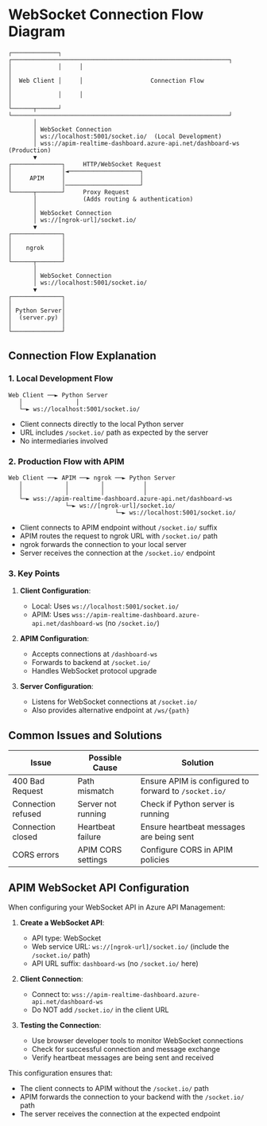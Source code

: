 # WebSocket Connection Flow Diagram

```
┌─────────────┐     ┌─────────────────────────────────────────────────────────────┐
│             │     │                                                             │
│  Web Client │     │                   Connection Flow                           │
│             │     │                                                             │
└──────┬──────┘     └─────────────────────────────────────────────────────────────┘
       │
       │ WebSocket Connection
       │ ws://localhost:5001/socket.io/  (Local Development)
       │ wss://apim-realtime-dashboard.azure-api.net/dashboard-ws  (Production)
       ▼
┌──────────────┐     HTTP/WebSocket Request
│              │◄────────────────────┐
│     APIM     │                     │
│              │─────────────────────┘
└──────┬───────┘     Proxy Request
       │             (Adds routing & authentication)
       │
       │ WebSocket Connection
       │ ws://[ngrok-url]/socket.io/
       ▼
┌──────────────┐
│              │
│    ngrok     │
│              │
└──────┬───────┘
       │
       │ WebSocket Connection
       │ ws://localhost:5001/socket.io/
       ▼
┌──────────────┐
│              │
│ Python Server│
│  (server.py) │
│              │
└──────────────┘
```

## Connection Flow Explanation

### 1. Local Development Flow
```
Web Client ──► Python Server
   │               │
   └─► ws://localhost:5001/socket.io/
```
- Client connects directly to the local Python server
- URL includes `/socket.io/` path as expected by the server
- No intermediaries involved

### 2. Production Flow with APIM
```
Web Client ──► APIM ──► ngrok ──► Python Server
   │            │         │           │
   │            │         │           │
   └─► wss://apim-realtime-dashboard.azure-api.net/dashboard-ws
                └─► ws://[ngrok-url]/socket.io/
                              └─► ws://localhost:5001/socket.io/
```

- Client connects to APIM endpoint without `/socket.io/` suffix
- APIM routes the request to ngrok URL with `/socket.io/` path
- ngrok forwards the connection to your local server
- Server receives the connection at the `/socket.io/` endpoint

### 3. Key Points

1. **Client Configuration**:
   - Local: Uses `ws://localhost:5001/socket.io/`
   - APIM: Uses `wss://apim-realtime-dashboard.azure-api.net/dashboard-ws` (no `/socket.io/`)

2. **APIM Configuration**:
   - Accepts connections at `/dashboard-ws`
   - Forwards to backend at `/socket.io/`
   - Handles WebSocket protocol upgrade

3. **Server Configuration**:
   - Listens for WebSocket connections at `/socket.io/`
   - Also provides alternative endpoint at `/ws/{path}`

## Common Issues and Solutions

| Issue | Possible Cause | Solution |
|-------|----------------|----------|
| 400 Bad Request | Path mismatch | Ensure APIM is configured to forward to `/socket.io/` |
| Connection refused | Server not running | Check if Python server is running |
| Connection closed | Heartbeat failure | Ensure heartbeat messages are being sent |
| CORS errors | APIM CORS settings | Configure CORS in APIM policies |

## APIM WebSocket API Configuration

When configuring your WebSocket API in Azure API Management:

1. **Create a WebSocket API**:
   - API type: WebSocket
   - Web service URL: `ws://[ngrok-url]/socket.io/` (include the `/socket.io/` path)
   - API URL suffix: `dashboard-ws` (no `/socket.io/` here)

2. **Client Connection**:
   - Connect to: `wss://apim-realtime-dashboard.azure-api.net/dashboard-ws`
   - Do NOT add `/socket.io/` in the client URL

3. **Testing the Connection**:
   - Use browser developer tools to monitor WebSocket connections
   - Check for successful connection and message exchange
   - Verify heartbeat messages are being sent and received

This configuration ensures that:
- The client connects to APIM without the `/socket.io/` path
- APIM forwards the connection to your backend with the `/socket.io/` path
- The server receives the connection at the expected endpoint 